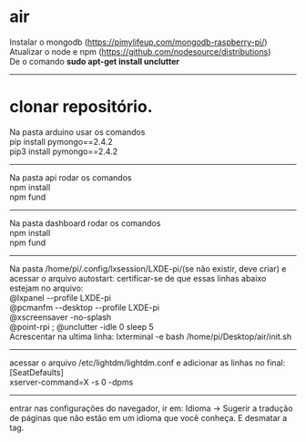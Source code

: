 # air

Instalar o mongodb (https://pimylifeup.com/mongodb-raspberry-pi/)
<br/>
Atualizar o node e npm (https://github.com/nodesource/distributions)
<br />
De o comando <b>sudo apt-get install unclutter</b>

------------------------------------

clonar repositório.
====================================

<p>
Na pasta arduino usar os comandos
<br />
pip install pymongo==2.4.2
<br />
pip3 install pymongo==2.4.2
</p>

-------------------------------------

<p>
Na pasta api rodar os comandos
  <br />
npm install
  <br />
npm fund
</p>

--------------------------------------

<p>
Na pasta dashboard rodar os comandos
<br />
npm install
<br />
npm fund
</p>

--------------------------------------

<p>
Na pasta /home/pi/.config/lxsession/LXDE-pi/(se não existir, deve criar) e acessar o arquivo autostart:
certificar-se de que essas linhas abaixo estejam no arquivo:
<br />
@lxpanel --profile LXDE-pi
  <br />
@pcmanfm --desktop --profile LXDE-pi
  <br />
@xscreensaver -no-splash
  <br />
@point-rpi ;
@unclutter -idle 0
sleep 5
<br />
Acrescentar na ultima linha:
lxterminal -e bash /home/pi/Desktop/air/init.sh
</p>

--------------------------------------

<p>
acessar o arquivo /etc/lightdm/lightdm.conf
e adicionar as linhas no final:
<br />
[SeatDefaults]
  <br />
xserver-command=X -s 0 -dpms
</p>

--------------------------------------

<p>
entrar nas configurações do navegador, ir em:
Idioma -> Sugerir a tradução de páginas que não estão em um idioma que você conheça. E desmatar a tag.
</p>
